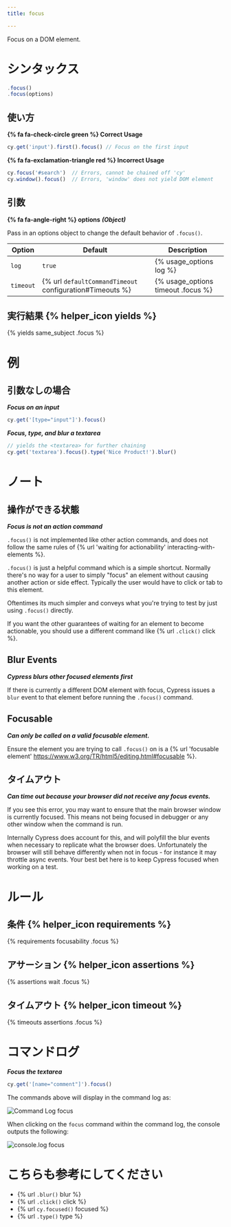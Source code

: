 ```yaml
---
title: focus

---
```


Focus on a DOM element.

# シンタックス

```javascript
.focus()
.focus(options)
```

## 使い方

**{% fa fa-check-circle green %} Correct Usage**

```javascript
cy.get('input').first().focus() // Focus on the first input
```

**{% fa fa-exclamation-triangle red %} Incorrect Usage**

```javascript
cy.focus('#search')  // Errors, cannot be chained off 'cy'
cy.window().focus()  // Errors, 'window' does not yield DOM element
```

## 引数

**{% fa fa-angle-right %} options**  ***(Object)***

Pass in an options object to change the default behavior of `.focus()`.

Option | Default | Description
--- | --- | ---
`log` | `true` | {% usage_options log %}
`timeout` | {% url `defaultCommandTimeout` configuration#Timeouts %} | {% usage_options timeout .focus %}

## 実行結果 {% helper_icon yields %}

{% yields same_subject .focus %}

# 例

## 引数なしの場合

***Focus on an input***

```javascript
cy.get('[type="input"]').focus()
```

***Focus, type, and blur a textarea***

```javascript
// yields the <textarea> for further chaining
cy.get('textarea').focus().type('Nice Product!').blur()
```

# ノート

## 操作ができる状態

***Focus is not an action command***

`.focus()` is not implemented like other action commands, and does not follow the same rules of {% url 'waiting for actionability' interacting-with-elements %}.

`.focus()` is just a helpful command which is a simple shortcut. Normally there's no way for a user to simply "focus" an element without causing another action or side effect. Typically the user would have to click or tab to this element.

Oftentimes its much simpler and conveys what you're trying to test by just using `.focus()` directly.

If you want the other guarantees of waiting for an element to become actionable, you should use a different command like {% url `.click()` click %}.

## Blur Events

***Cypress blurs other focused elements first***

If there is currently a different DOM element with focus, Cypress issues a `blur` event to that element before running the `.focus()` command.

## Focusable

***Can only be called on a valid focusable element.***

Ensure the element you are trying to call `.focus()` on is a {% url 'focusable element' https://www.w3.org/TR/html5/editing.html#focusable %}.

## タイムアウト

***Can time out because your browser did not receive any focus events.***

If you see this error, you may want to ensure that the main browser window is currently focused. This means not being focused in debugger or any other window when the command is run.

Internally Cypress does account for this, and will polyfill the blur events when necessary to replicate what the browser does. Unfortunately the browser will still behave differently when not in focus - for instance it may throttle async events. Your best bet here is to keep Cypress focused when working on a test.

# ルール

## 条件 {% helper_icon requirements %}

{% requirements focusability .focus %}

## アサーション {% helper_icon assertions %}

{% assertions wait .focus %}

## タイムアウト {% helper_icon timeout %}

{% timeouts assertions .focus %}

# コマンドログ

***Focus the textarea***

```javascript
cy.get('[name="comment"]').focus()
```

The commands above will display in the command log as:

![Command Log focus](/img/api/focus/get-input-then-focus.png)

When clicking on the `focus` command within the command log, the console outputs the following:

![console.log focus](/img/api/focus/console-log-textarea-that-was-focused-on.png)

# こちらも参考にしてください

- {% url `.blur()` blur %}
- {% url `.click()` click %}
- {% url `cy.focused()` focused %}
- {% url `.type()` type %}

